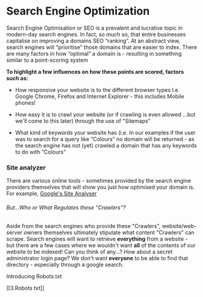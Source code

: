 # Search Engine Optimization
Search Engine Optimisation or SEO is a prevalent and lucrative topic in modern-day search engines. In fact, so much so, that entire businesses capitalise on improving a domains SEO “ranking”. At an abstract view, search engines will “prioritise” those domains that are easier to index. There are many factors in how “optimal” a domain is - resulting in something similar to a point-scoring system

**To highlight a few influences on how these points are scored, factors such as:**  

- How responsive your website is to the different browser types I.e. Google Chrome, Firefox and Internet Explorer - this includes Mobile phones!

- How easy it is to crawl your website (or if crawling is even allowed ...but we'll come to this later) through the use of "Sitemaps"

- What kind of keywords your website has (i.e. In our examples if the user was to search for a query like “Colours” no domain will be returned - as the search engine has not (yet) crawled a domain that has any keywords to do with “Colours”

### Site analyzer
There are various online tools - sometimes provided by the search engine providers themselves that will show you just how optimised your domain is. For example, [Google's Site Analyser](https://web.dev)

###### But...Who or What Regulates these "Crawlers"?

Aside from the search engines who provide these "Crawlers", website/web-server owners themselves ultimately stipulate what content "Crawlers" can scrape. Search engines will want to retrieve **everything** from a website - but there are a few cases where we wouldn't want **all** of the contents of our website to be indexed! Can you think of any...? How about a secret administrator login page? We don't want **everyone** to be able to find that directory - especially through a google search.

Introducing Robots.txt

[[3.Robots txt]]